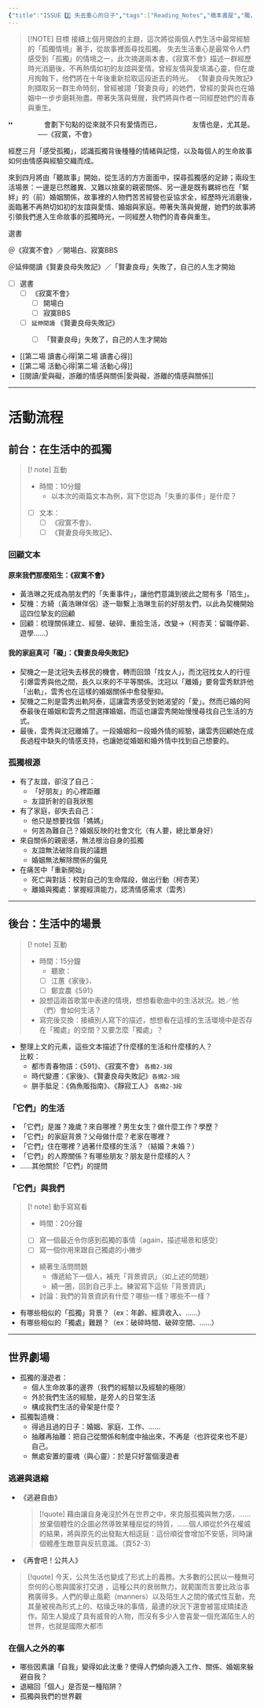 ```yaml
---
{"title":"ISSUE 2️⃣ 失去重心的日子","tags":["Reading_Notes","橋本書屋","獨，書會"],"status":"✅ Done","dg-publish":true,"permalink":"/閱讀/孤獨系列讀書會/0426 主題二/ISSUE 2️⃣ 失去重心的日子/","dgPassFrontmatter":true,"created":"2025-05-06T02:37:06.000+08:00","updated":"2025-05-06T01:18:20.000+08:00"}
---
```



> [!NOTE] 目標
> 接續上個月開啟的主題，這次將從兩個人們生活中最常經驗的「孤獨情境」著手，從故事裡面尋找孤獨。
> 失去生活重心是最常令人們感受到「孤獨」的情境之一，此次摘選兩本書，《寂寞不會》描述一群經歷時光消磨後，不再熱情如初的友誼與愛情。曾經友情與愛填滿心靈，但在歲月掏蝕下，他們將在十年後重新拾取這段逝去的時光。
> 《賢妻良母失敗記》則擷取另一群生命時刻，曾經被詡「賢妻良母」的她們，曾經的愛與也在婚姻中一步步磨耗殆盡。帶著失落與覺醒，我們將與作者一同經歷她們的青春與重生。



❛❛
　　
　　會劃下句點的從來就不只有愛情而已，
　　
　　友情也是，尤其是。
　　
　　──《寂寞，不會》

經歷三月「感受孤獨」，認識孤獨背後種種的情緒與記憶，以及每個人的生命故事如何由情感與經驗交織而成。

來到四月將由「聽故事」開始，從生活的方方面面中，探尋孤獨感的足跡；兩段生活場景：一邊是已然離異、又難以捨棄的親密關係、另一邊是既有羈絆也在「緊絆」的（前）婚姻關係，故事裡的人物們苦苦經營也妥協求全，經歷時光消磨後，面臨著不再熱切如初的友誼與愛情、婚姻與家庭。帶著失落與覺醒，她們的故事將引領我們進入生命故事的孤獨時光，一同經歷人物們的青春與重生。

選書

＠《寂寞不會》／開場白、寂寞BBS

＠延伸閱讀《賢妻良母失敗記》／「賢妻良母」失敗了，自己的人生才開始


- [ ] 選書
	- [ ] 《寂寞不會》
		- [ ] 開場白
		- [ ] 寂寞BBS
	- [ ] `延伸閱讀` 《賢妻良母失敗記》
		- [ ] 「賢妻良母」失敗了，自己的人生才開始



- [[第二場 讀書心得\|第二場 讀書心得]]
- [[第二場 活動心得\|第二場 活動心得]]
- [[閱讀/愛與礙，游離的情感與關係\|愛與礙，游離的情感與關係]]



---
# 活動流程

## 前台：在生活中的孤獨

> [! note] 互動
> - 時間：10分鐘
>    - 以本次的兩篇文本為例，寫下您認為「失重的事件」是什麼？ 
> - [ ] 文本：
>    - [ ] 《寂寞不會》、
>    - [ ] 《賢妻良母失敗記》、

### 回顧文本
#### 原來我們那麼陌生：《寂寞不會》
- 黃浩琳之死成為朋友們的「失重事件」，讓他們意識到彼此之間有多「陌生」。
- 契機：方綺（黃浩琳伴侶）逐一聯繫上浩琳生前的好朋友們，以此為契機開始這四位摯友的回顧
- 回顧：梳理關係建立、經營、破碎、重拾生活，改變→（柯杏芙：留職停薪、遊學……）

#### 我的家庭真可「礙」：《賢妻良母失敗記》
- 契機之一是沈冠失去移民的機會，轉而回頭「找女人」，而沈冠找女人的行徑引爆雲秀與他之間，長久以來的不平等關係。沈冠以「離婚」要脅雲秀默許他「出軌」，雲秀也在這樣的婚姻關係中愈發壓抑。
- 契機之二則是雲秀出軌阿泰，這讓雲秀感受到她渴望的「愛」。然而已婚的阿泰最後在婚姻和雲秀之間選擇婚姻，而這也讓雲秀開始慢慢尋找自己生活的方式。
- 最後，雲秀與沈冠離婚了。一段婚姻和一段婚外情的經驗，讓雲秀回顧她在成長過程中缺失的情感支持，也讓她從婚姻和婚外情中找到自己想要的。



### 孤獨根源

- 有了友誼，卻沒了自己：
	- 「好朋友」的心裡距離
	- 友誼折射的自我狀態
- 有了家庭，卻失去自己：
	- 他只是想要找個「媽媽」
	- 何苦為難自己？婚姻反映的社會文化（有人要，總比單身好）
- 來自關係的親密感，無法根治自身的孤獨
	- 友誼無法破除自我的議題
	- 婚姻無法解除關係的偏見
- 在痛苦中「重新開始」
	- 死亡與對話：校對自己的生命階段，做出行動（柯杏芙）
	- 離婚與獨處：掌握經濟能力，認清情感需求（雲秀）

---
## 後台：生活中的場景
> [! note] 互動
> - 時間：15分鐘
>    - 聽歌：
>    - [ ] 江蕙《家後》、
>    - [ ] 鄭宜農《591》
> - 設想這兩首歌當中表達的情境，想想看歌曲中的生活狀況。她／他（們）會如何生活？
> - 寫完後交換：接續別人寫下的描述，想想看在這樣的生活環境中是否存在「獨處」的空間？又要怎麼「獨處」？

- 整理上文的元素，這些文本描述了什麼樣的生活和什麼樣的人？  
比較：
  - 都市青春物語：《591》、《寂寞不會》 `各摘2-3段`
  - 時代變遷：《家後》、《賢妻良母失敗記》`各摘2-3段`
  - 胼手胝足：《偽魚販指南》、《靜寂工人》 `各摘2-3段`

### 「它們」的生活
- 「它們」是誰？幾歲？來自哪裡？男生女生？做什麼工作？學歷？
- 「它們」的家庭背景？父母做什麼？老家在哪裡？
- 「它們」住在哪裡？過著什麼樣的生活？（結婚？未婚？）
- 「它們」的人際關係？有哪些朋友？朋友是什麼樣的人？
- ……其他關於「它們」的提問

### 「它們」與我們
> [! note] 動手寫寫看
> - 時間：20分鐘
> - [ ] 寫一個最近令你感到孤獨的事情（again，描述場景和感受）
> - [ ] 寫一個你用來跟自己獨處的小撇步
> - 繞著生活問問題
> 	- 傳遞給下一個人，補充「背景資訊」（如上述的問題）
> 	- 繞一圈，回到自己手上。練習寫下這些「背景資訊」
> - 討論：我們的背景資訊有什麼？哪些一樣？哪些不一樣？

- 有哪些相似的「孤獨」背景？（ex：年齡、經濟收入、……）
- 有哪些相似的「獨處」難題？（ex：破碎時間、破碎空間、……）

---

## 世界劇場

- 孤獨的漫遊者：
	- 個人生命故事的邊界（我們的經驗以及經驗的極限）
	- 外於我們生活的經驗，是旁人的日常生活
	- 構成我們生活的骨架是什麼？
- 孤獨製造機：
	- 得過且過的日子：婚姻、家庭、工作、……
	- 抽離再抽離：把自己從關係和制度中抽出來，不再是（也許從來也不是）自己。
	- 無處安置的靈魂（與心靈）：於是只好當個漫遊者


### 逃避與退縮

- 《逃避自由》  
  > [!quote] 
	> 藉由讓自身淹沒於外在世界之中，來克服孤獨與無力感，……放棄個體性的企圖必然導致某種屈從的特質，……個人順從於外在權威的結果，將與原先的出發點大相逕庭：這份順從會增加不安感，同時讓個體產生敵意與反抗意識。（頁52-3）

- 《再會吧！公共人》
> [!quote]
> 今天，公共生活也變成了形式上的義務。大多數的公民以一種無可奈何的心態與國家打交道 ，這種公共的衰弱無力，就範圍而言要比政治事務廣得多。人們的舉止風範（manners）以及陌生人之間的儀式性互動，充其量被視為形式上的、枯燥乏味的事情，最遭的狀況下還會被當成矯揉造作。陌生人變成了具有威脅的人物，而沒有多少人會喜愛一個充滿陌生人的世界，也就是國際大都市

### 在個人之外的事
- 哪些因素讓「自我」變得如此沈重？使得人們傾向遁入工作、關係、婚姻來躲避自我？
- 退縮回「個人」是否是一種陷阱？
- 孤獨與我們的世界觀
